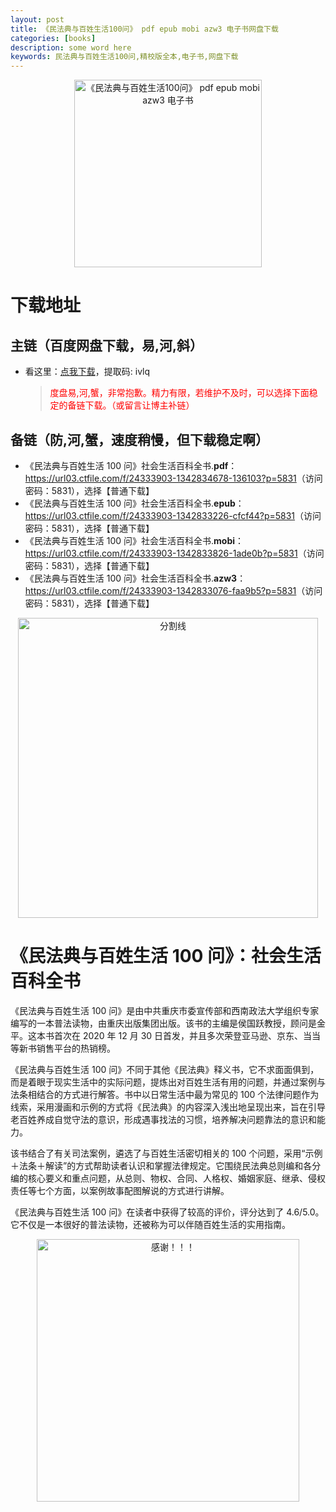 ```yaml
---
layout: post
title: 《民法典与百姓生活100问》 pdf epub mobi azw3 电子书网盘下载
categories: [books]
description: some word here
keywords: 民法典与百姓生活100问,精校版全本,电子书,网盘下载
---
```


<div align="center"><img src="https://qweree.cn/wp-content/uploads/2024/08/mfdybxsh100w.jpg" alt="《民法典与百姓生活100问》 pdf epub mobi azw3 电子书" width="300px" height="auto"></div>

# 下载地址

## 主链（百度网盘下载，易,河,斜）

- 看这里：[点我下载](https://pan.baidu.com/s/1iMXUbSbtZQZjDcqDmnWUyw?pwd=ivlq)，提取码: ivlq

  > <p style="color:red" >度盘易,河,蟹，非常抱歉。精力有限，若维护不及时，可以选择下面稳定的备链下载。（或留言让博主补链）</p>

## 备链（防,河,蟹，速度稍慢，但下载稳定啊）

- 《民法典与百姓生活 100 问》社会生活百科全书.**pdf**：<https://url03.ctfile.com/f/24333903-1342834678-136103?p=5831>（访问密码：5831），选择【普通下载】
- 《民法典与百姓生活 100 问》社会生活百科全书.**epub**：<https://url03.ctfile.com/f/24333903-1342833226-cfcf44?p=5831>（访问密码：5831），选择【普通下载】
- 《民法典与百姓生活 100 问》社会生活百科全书.**mobi**：<https://url03.ctfile.com/f/24333903-1342833826-1ade0b?p=5831>（访问密码：5831），选择【普通下载】
- 《民法典与百姓生活 100 问》社会生活百科全书.**azw3**：<https://url03.ctfile.com/f/24333903-1342833076-faa9b5?p=5831>（访问密码：5831），选择【普通下载】

<div align="center"><img src="https://pic.imgdb.cn/item/6612476468eb935713c85291.gif" alt="分割线" width="480px" height="auto"/></div>

# 《民法典与百姓生活 100 问》：社会生活百科全书

《民法典与百姓生活 100 问》是由中共重庆市委宣传部和西南政法大学组织专家编写的一本普法读物，由重庆出版集团出版。该书的主编是侯国跃教授，顾问是金平。这本书首次在 2020 年 12 月 30 日首发，并且多次荣登亚马逊、京东、当当等新书销售平台的热销榜。

《民法典与百姓生活 100 问》不同于其他《民法典》释义书，它不求面面俱到，而是着眼于现实生活中的实际问题，提炼出对百姓生活有用的问题，并通过案例与法条相结合的方式进行解答。书中以日常生活中最为常见的 100 个法律问题作为线索，采用漫画和示例的方式将《民法典》的内容深入浅出地呈现出来，旨在引导老百姓养成自觉守法的意识，形成遇事找法的习惯，培养解决问题靠法的意识和能力。

该书结合了有关司法案例，遴选了与百姓生活密切相关的 100 个问题，采用“示例＋法条＋解读”的方式帮助读者认识和掌握法律规定。它围绕民法典总则编和各分编的核心要义和重点问题，从总则、物权、合同、人格权、婚姻家庭、继承、侵权责任等七个方面，以案例故事配图解说的方式进行讲解。

《民法典与百姓生活 100 问》在读者中获得了较高的评价，评分达到了 4.6/5.0。它不仅是一本很好的普法读物，还被称为可以伴随百姓生活的实用指南。

<div align="center"><img src="https://pic.imgdb.cn/item/661246bf68eb935713c7f81c.gif" alt="感谢！！！" width="420px" height="auto"/></div>

